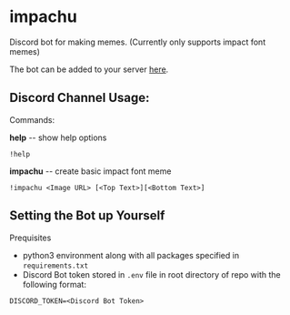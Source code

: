 # impachu
Discord bot for making memes. (Currently only supports impact font memes)

The bot can be added to your server [here](https://discord.com/api/oauth2/authorize?client_id=794697319659732992&permissions=0&scope=bot).

## Discord Channel Usage:

Commands:

  **help** -- show help options
  
   `!help`
     
  **impachu** -- create basic impact font meme
  
   `!impachu <Image URL> [<Top Text>][<Bottom Text>]`

## Setting the Bot up Yourself

Prequisites 
- python3 environment along with all packages specified in `requirements.txt`
- Discord Bot token stored in `.env` file in root directory of repo with the following format:
```
DISCORD_TOKEN=<Discord Bot Token>
```
